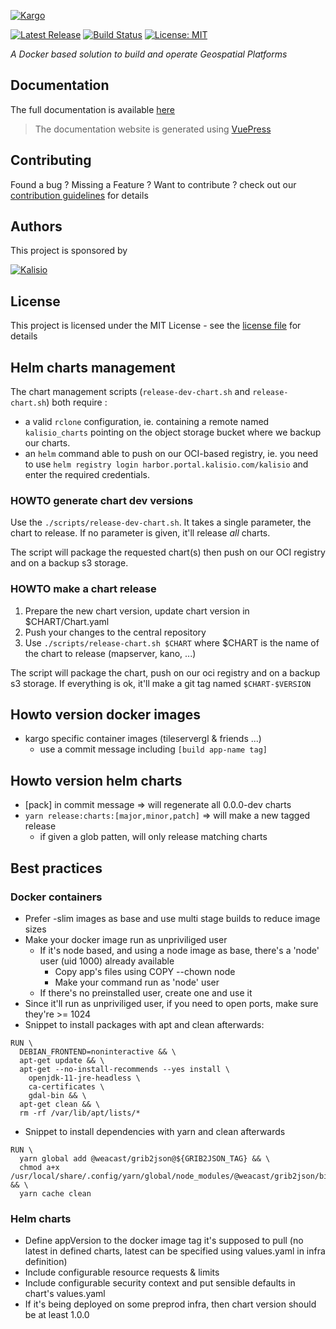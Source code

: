 [![Kargo](https://s3.eu-central-1.amazonaws.com/kalisioscope/kargo/kargo-logo-black-512x168.png)](https://kalisio.github.io/kargo/)

[![Latest Release](https://img.shields.io/github/v/tag/kalisio/kargo?sort=semver&label=latest)](https://github.com/kalisio/kargo/releases)
[![Build Status](https://app.travis-ci.com/kalisio/kargo.svg?branch=master)](https://app.travis-ci.com/kalisio/kargo)
[![License: MIT](https://img.shields.io/badge/License-MIT-yellow.svg)](https://opensource.org/licenses/MIT)

_A Docker based solution to build and operate Geospatial Platforms_

## Documentation

The full documentation is available [here](https://kalisio.github.io/kargo/)

> The documentation website is generated using [VuePress](https://vuepress.vuejs.org/)

## Contributing

Found a bug ? Missing a Feature ? Want to contribute ? check out our [contribution guidelines](https://kalisio.github.io/kargo/about/contributing.html) for details

## Authors

This project is sponsored by 

[![Kalisio](https://s3.eu-central-1.amazonaws.com/kalisioscope/kalisio/kalisio-logo-black-256x84.png)](https://kalisio.com)

## License

This project is licensed under the MIT License - see the [license file](./docs/LICENSE.md) for details

## Helm charts management

The chart management scripts (`release-dev-chart.sh` and `release-chart.sh`) both require :

 * a valid `rclone` configuration, ie. containing a remote named `kalisio_charts` pointing on the object storage bucket where we backup our charts.
 * an `helm` command able to push on our OCI-based registry, ie. you need to use `helm registry login harbor.portal.kalisio.com/kalisio` and enter the required credentials.

### HOWTO generate chart dev versions

Use the `./scripts/release-dev-chart.sh`. It takes a single parameter, the chart to release. If no parameter is given, it'll release _all_ charts.

The script will package the requested chart(s) then push on our OCI registry and on a backup s3 storage.

### HOWTO make a chart release

 1. Prepare the new chart version, update chart version in $CHART/Chart.yaml
 2. Push your changes to the central repository
 3. Use `./scripts/release-chart.sh $CHART` where $CHART is the name of the chart to release (mapserver, kano, ...)

 The script will package the chart, push on our oci registry and on a backup s3 storage. If everything is ok, it'll make a git tag named `$CHART-$VERSION`

## Howto version docker images

* kargo specific container images (tileservergl & friends ...)
  * use a commit message including `[build app-name tag]`

## Howto version helm charts

 * [pack] in commit message => will regenerate all 0.0.0-dev charts
 * `yarn release:charts:[major,minor,patch]` => will make a new tagged release
   * if given a glob patten, will only release matching charts

## Best practices

### Docker containers

* Prefer -slim images as base and use multi stage builds to reduce image sizes
* Make your docker image run as unpriviliged user
  * If it's node based, and using a node image as base, there's a 'node' user (uid 1000) already available
    * Copy app's files using COPY --chown node
    * Make your command run as 'node' user
  * If there's no preinstalled user, create one and use it
* Since it'll run as unpriviliged user, if you need to open ports, make sure they're >= 1024
* Snippet to install packages with apt and clean afterwards:
```
RUN \
  DEBIAN_FRONTEND=noninteractive && \
  apt-get update && \
  apt-get --no-install-recommends --yes install \
    openjdk-11-jre-headless \
    ca-certificates \
    gdal-bin && \
  apt-get clean && \
  rm -rf /var/lib/apt/lists/*
```
* Snippet to install dependencies with yarn and clean afterwards
```
RUN \
  yarn global add @weacast/grib2json@${GRIB2JSON_TAG} && \
  chmod a+x /usr/local/share/.config/yarn/global/node_modules/@weacast/grib2json/bin/grib2json && \
  yarn cache clean
```

### Helm charts

* Define appVersion to the docker image tag it's supposed to pull (no latest in defined charts, latest can be specified using values.yaml in infra definition)
* Include configurable resource requests & limits
* Include configurable security context and put sensible defaults in chart's values.yaml
* If it's being deployed on some preprod infra, then chart version should be at least 1.0.0
